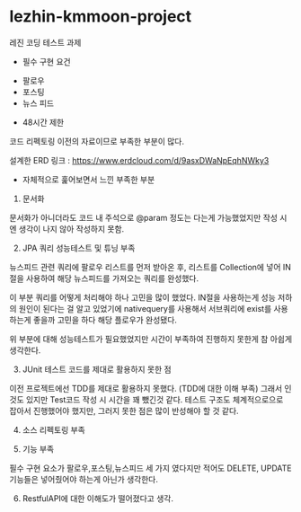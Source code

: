 # lezhin-kmmoon-project
레진 코딩 테스트 과제

* 필수 구현 요건
- 팔로우
- 포스팅
- 뉴스 피드

* 48시간 제한






코드 리펙토링 이전의 자료이므로 부족한 부분이 많다.

설계한 ERD 링크 : https://www.erdcloud.com/d/9asxDWaNpEqhNWky3



* 자체적으로 훑어보면서 느낀 부족한 부분
1. 문서화 

문서화가 아니더라도 코드 내 주석으로 @param 정도는 다는게 가능했었지만 작성 시엔 생각이 나지 않아 작성하지 못함.

2. JPA 쿼리 성능테스트 및 튜닝 부족

뉴스피드 관련 쿼리에 팔로우 리스트를 먼저 받아온 후, 리스트를 Collection에 넣어 IN절을 사용하여 해당 뉴스피드를 가져오는 쿼리를 완성했다.

이 부분 쿼리를 어떻게 처리해야 하나 고민을 많이 했었다. IN절을 사용하는게 성능 저하의 원인이 된다는 걸 알고 있었기에 
nativequery를 사용해서 서브쿼리에 exist를 사용하는게 좋을까 고민을 하다 해당 플로우가 완성됐다.

위 부분에 대해 성능테스트가 필요했었지만 시간이 부족하여 진행하지 못한게 참 아쉽게 생각한다.


3. JUnit 테스트 코드를 제대로 활용하지 못한 점

이전 프로젝트에선 TDD를 제대로 활용하지 못했다. (TDD에 대한 이해 부족) 그래서 인것도 있지만 Test코드 작성 시 시간을 꽤 뺐긴것 같다.
테스트 구조도 체계적으로으로 잡아서 진행했어야 했지만, 그러지 못한 점은 많이 반성해야 할 것 같다.

4. 소스 리펙토링 부족

5. 기능 부족

필수 구현 요소가 팔로우,포스팅,뉴스피드 세 가지 였다지만 적어도 DELETE, UPDATE 기능들은 넣어줬어야 하는게 아닌가 생각한다.

6. RestfulAPI에 대한 이해도가 떨어졌다고 생각.
